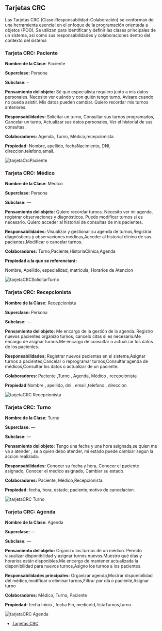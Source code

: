 
## Tarjetas CRC

Las Tarjetas CRC (Clase-Responsabilidad-Colaboración) se conforman de una
herramienta esencial en el enfoque de la programación orientada a objetos (POO). Se
utilizan para identificar y definir las clases principales de un sistema, así como sus
responsabilidades y colaboraciones dentro del contexto del sistema

### Tarjeta CRC: Paciente

  **Nombre de la Clase:** Paciente

  **Superclase:** Persona

  **Subclase:** -

  **Pensamiento del objeto:** Sé qué especialista requiero junto a mis datos personales. Necesito ver cuándo y con quién tengo turno. Avisare cuando no pueda 
    asistir. Mis datos pueden cambiar.
    Quiero recordar mis turnos anteriores.

  **Responsabilidades:** Solicitar un turno, Consultar sus turnos programados, Cancelar un turno, Actualizar sus datos personales, Ver el historial de sus 
    consultas.

  **Colaboradores:** Agenda, Turno, Médico,recepcionista.

  **Propiedad:** Nombre, apellido, fechaNacimiento, DNI, direccion,telefono,email.

![tarjetaCrcPaciente](https://github.com/user-attachments/assets/cd7cf5a6-8b10-4d75-b98b-63e8cc5c65de)




 
 


 
 ### Tarjeta CRC: Médico

  **Nombre de la Clase:** Médico

  **Superclase:** Persona

  **Subclase:** —

  **Pensamiento del objeto:** Quiero recordar turnos. Necesito ver mi agenda, registrar observaciones y diagnósticos. Puedo modificar turnos si es necesario. 
    Quiero acceder al historial de consultas de mis pacientes.

  **Responsabilidades:** Visualizar y gestionar su agenda de turnos,Registrar diagnósticos y observaciones médicas,Acceder al historial clínico de sus 
    pacientes,Modificar o cancelar turnos.

  **Colaboradores:** Turno,Paciente,HistoriaClinica,Agenda

  **Propiedad a la que se referenciará:**

Nombre, Apellido, especialidad, matricula, Horarios de Atencion









![tarjetaCRCSolicitarTurno](https://github.com/user-attachments/assets/61ec3448-bd00-4e45-a04e-79ab3aa0f243)









### Tarjeta CRC: Recepcionista

  **Nombre de la Clase:** Recepcionista

  **Superclase:** Persona

  **Subclase:** —

  **Pensamiento del objeto:**
    Me encargo de la gestión de la agenda. Registro nuevos pacientes.organizo turnos, cancelo citas si es necesario.Me encargo de asignar turnos.Me encargo de 
    consultar o actualizar los datos de los pacientes.

  **Responsabilidades:** Registrar nuevos pacientes en el sistema,Asignar turnos a pacientes,Cancelar o reprogramar turnos,Consultar agenda de 
    médicos,Consultar los datos o actualizar de un paciente.


  **Colaboradores:** Paciente ,Turno , Agenda, Médico , recepcionista

  **Propiedad**:Nombre , apellido, dni , email ,telefono , direccion









![tarjetaCRC Recepcionista](https://github.com/user-attachments/assets/64459348-eb0b-4a35-9ffe-eb4c7e313eb5)





  
  
  
  
 ### Tarjeta CRC: Turno

   **Nombre de la Clase:** Turno

   **Superclase:** —

   **Subclase:** —

   **Pensamiento del objeto:** Tengo una fecha y una hora asignada,se quien me va a atender , se a quien debo atender, mi estado puede cambiar segun la accion 
   realizada.

   **Responsabilidades:** Conocer su fecha y hora, Conocer el paciente asignado, Conocer el médico asignado, Cambiar su estado.

   **Colaboradores:** Paciente, Médico,Recepcionista.

   **Propiedad:** fecha, hora, estado, paciente,motivo de cancelacion.









![tarjetaCRC Turno](https://github.com/user-attachments/assets/8db7395b-e586-4669-a8d3-441a1b7a811c)









### Tarjeta CRC: Agenda

  **Nombre de la Clase:** Agenda
 
  **Superclase:** —

  **Subclase:** —

  **Pensamiento del objeto:** Organizo los turnos de un médico. Permito visualizar disponibilidad y asignar turnos nuevos.Muestro qué días y horarios están 
    disponibles.Me encargo de mantener actualizada la disponibilidad para nuevos turnos,Asigno los turnos a los pacientes.

  **Responsabilidades principales:** Organizar agenda,Mostrar disponibilidad del médico,modificar o eliminar turnos,Filtrar por día o paciente,Asignar turno

  **Colaboradores:** Médico, Turno, Paciente

  **Propiedad:** fecha  Inicio  , fecha Fin, medicoId, listaTurnos,turno.


![tarjetaCRC Agenda](https://github.com/user-attachments/assets/0f2574d4-c5f5-436e-acea-83e417787dd0)


* [Tarjetas CRC](https://drive.google.com/file/d/1-v56qhBUXedOvlDTKpOWtvemK1tGdsSY/view?usp=sharing)
   






